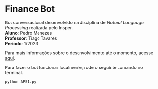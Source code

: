 # Finance Bot

Bot conversacional desenvolvido na disciplina de *Natural Language Processing* realizada pelo Insper. <br />
**Aluno**: Pedro Menezes <br />
**Professor**: Tiago Tavares <br />
**Período**: 1/2023 <br />

Para mais informações sobre o desenvolvimento até o momento, acesse [aqui](ensaio_0.md).

Para fazer o bot funcionar localmente, rode o seguinte comando no terminal.

```
python APS1.py
```






